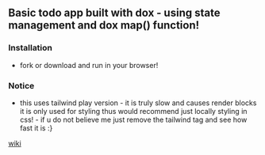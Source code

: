## Basic todo app built with dox - using state management and dox map() function!

### Installation
 - fork or download and run in your browser!


### Notice 
- this uses tailwind play version - it is truly slow and causes render blocks it is only used for styling thus would recommend just locally styling in css! - if u do not believe me just remove the tailwind tag and see how fast it is :}


[wiki](https://github.com/MalikWhitten67/html-dox/wiki)
